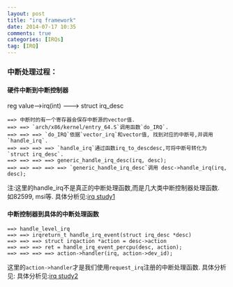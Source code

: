 ```yaml
---
layout: post
title: "irq framework"
date: 2014-07-17 10:35
comments: true
categories: [IRQs]
tag: [IRQ]
---
```


### 中断处理过程：

#### 硬件中断到中断控制器
reg value-->irq(int) ---> struct irq_desc
```
==> 中断时的有一个寄存器会保存中断源的vector值.
==> ==> `arch/x86/kernel/entry_64.S`调用函数`do_IRQ`.
==> ==> ==> `do_IRQ`依据`vector_irq`和vector值, 找到对应的中断号,并调用`handle_irq`.
==> ==> ==> ==> `handle_irq`通过函数irq_to_descdesc,可将中断号转化为`struct irq_desc`.
==> ==> ==> ==> generic_handle_irq_desc(irq, desc);
==> ==> ==> ==> ==> `generic_handle_irq_desc`调用 desc->handle_irq(irq, desc);
```
注:这里的handle_irq不是真正的中断处理函数,而是几大类中断控制器处理函数.
如82599, msi等.
具体分析见:[irq study1](http://martinbj2008.github.io/blog/2014/07/17/irq-study)
#### 中断控制器到具体的中断处理函数
```
==> handle_level_irq
==> ==> irqreturn_t handle_irq_event(struct irq_desc *desc)
==> ==> ==> struct irqaction *action = desc->action
==> ==> ==> ret = handle_irq_event_percpu(desc, action);
==> ==> ==> ==> action->handler(irq, action->dev_id);
```
这里的`action->handler`才是我们使用`request_irq`注册的中断处理函数.
具体分析见:
具体分析见:[irq study2](http://martinbj2008.github.io/blog/2014/07/17/register-irq-handler)

